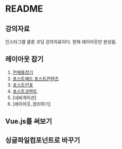# README

## 강의자료

인스타그램 클론 코딩 강의자료이다. 현재 레이아웃만 완성됨.



## 레이아웃 잡기

1. [전체틀잡기](1.md)
2. [포스트헤드,포스트컨텐츠](2.md)
3. [포스트인포](3.md)
4. [포스트코텐트](4.md)
5. [네비게이션]
6. [레이아웃_정리하기]

## Vue.js를 써보기

## 싱글파일컴포넌트로 바꾸기

